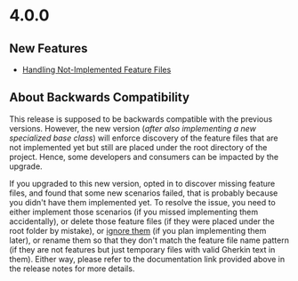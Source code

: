 # 4.0.0

## New Features

- [Handling Not-Implemented Feature Files](/docs/handle-not-implemented-feature-files.md)

## About Backwards Compatibility

This release is supposed to be backwards compatible with the previous versions. However, the new version (_after also implementing a new specialized base class_) will enforce discovery of the feature files that are not implemented yet but still are placed under the root directory of the project. Hence, some developers and consumers can be impacted by the upgrade.

If you upgraded to this new version, opted in to discover missing feature files, and found that some new scenarios failed, that is probably because you didn't have them implemented yet. To resolve the issue, you need to either implement those scenarios (if you missed implementing them accidentally), or delete those feature files (if they were placed under the root folder by mistake), or [ignore them](/docs/ignore-scenario.md) (if you plan implementing them later), or rename them so that they don't match the feature file name pattern (if they are not features but just temporary files with valid Gherkin text in them). Either way, please refer to the documentation link provided above in the release notes for more details.
